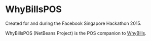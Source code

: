 # WhyBillsPOS
Created for and during the Facebook Singapore Hackathon 2015.

WhyBillsPOS (NetBeans Project) is the POS companion to [WhyBills](https://github.com/SuyashLakhotia/WhyBills).
